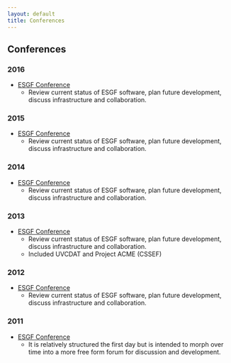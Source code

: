 ```yaml
---
layout: default
title: Conferences 
---
```


## Conferences

### 2016

* <a href="{{site.url}}/2016-F2F.html" target="_blank">ESGF Conference</a>
  - Review current status of ESGF software, plan future development, discuss infrastructure and collaboration.
  
### 2015

* <a href="{{site.url}}/2015-F2F.html" target="_blank">ESGF Conference</a>
  - Review current status of ESGF software, plan future development, discuss infrastructure and collaboration.

### 2014

* <a href="{{site.url}}/2014-F2F.html" target="_blank">ESGF Conference</a>
  - Review current status of ESGF software, plan future development, discuss infrastructure and collaboration.
  
### 2013

* <a href="https://github.com/ESGF/esgf.github.io/wiki/ESGF-P2P-F2F-2013" target="_blank">ESGF Conference</a>
  - Review current status of ESGF software, plan future development, discuss infrastructure and collaboration.
  - Included UVCDAT and Project ACME (CSSEF)

### 2012

* <a href="https://github.com/ESGF/esgf.github.io/wiki/ESGF-P2P-F2F-2012" target="_blank">ESGF Conference</a>
  - Review current status of ESGF software, plan future development, discuss infrastructure and collaboration.

### 2011

* <a href="https://github.com/ESGF/esgf.github.io/wiki/ESGF-P2P-F2F-2011" target="_blank">ESGF Conference</a>
  - It is relatively structured the first day but is intended to morph over time into a more free form forum for discussion and development.

